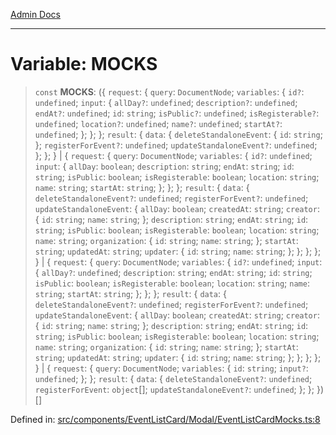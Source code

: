 [Admin Docs](/)

***

# Variable: MOCKS

> `const` **MOCKS**: (\{ `request`: \{ `query`: `DocumentNode`; `variables`: \{ `id?`: `undefined`; `input`: \{ `allDay?`: `undefined`; `description?`: `undefined`; `endAt?`: `undefined`; `id`: `string`; `isPublic?`: `undefined`; `isRegisterable?`: `undefined`; `location?`: `undefined`; `name?`: `undefined`; `startAt?`: `undefined`; \}; \}; \}; `result`: \{ `data`: \{ `deleteStandaloneEvent`: \{ `id`: `string`; \}; `registerForEvent?`: `undefined`; `updateStandaloneEvent?`: `undefined`; \}; \}; \} \| \{ `request`: \{ `query`: `DocumentNode`; `variables`: \{ `id?`: `undefined`; `input`: \{ `allDay`: `boolean`; `description`: `string`; `endAt`: `string`; `id`: `string`; `isPublic`: `boolean`; `isRegisterable`: `boolean`; `location`: `string`; `name`: `string`; `startAt`: `string`; \}; \}; \}; `result`: \{ `data`: \{ `deleteStandaloneEvent?`: `undefined`; `registerForEvent?`: `undefined`; `updateStandaloneEvent`: \{ `allDay`: `boolean`; `createdAt`: `string`; `creator`: \{ `id`: `string`; `name`: `string`; \}; `description`: `string`; `endAt`: `string`; `id`: `string`; `isPublic`: `boolean`; `isRegisterable`: `boolean`; `location`: `string`; `name`: `string`; `organization`: \{ `id`: `string`; `name`: `string`; \}; `startAt`: `string`; `updatedAt`: `string`; `updater`: \{ `id`: `string`; `name`: `string`; \}; \}; \}; \}; \} \| \{ `request`: \{ `query`: `DocumentNode`; `variables`: \{ `id?`: `undefined`; `input`: \{ `allDay?`: `undefined`; `description`: `string`; `endAt`: `string`; `id`: `string`; `isPublic`: `boolean`; `isRegisterable`: `boolean`; `location`: `string`; `name`: `string`; `startAt`: `string`; \}; \}; \}; `result`: \{ `data`: \{ `deleteStandaloneEvent?`: `undefined`; `registerForEvent?`: `undefined`; `updateStandaloneEvent`: \{ `allDay`: `boolean`; `createdAt`: `string`; `creator`: \{ `id`: `string`; `name`: `string`; \}; `description`: `string`; `endAt`: `string`; `id`: `string`; `isPublic`: `boolean`; `isRegisterable`: `boolean`; `location`: `string`; `name`: `string`; `organization`: \{ `id`: `string`; `name`: `string`; \}; `startAt`: `string`; `updatedAt`: `string`; `updater`: \{ `id`: `string`; `name`: `string`; \}; \}; \}; \}; \} \| \{ `request`: \{ `query`: `DocumentNode`; `variables`: \{ `id`: `string`; `input?`: `undefined`; \}; \}; `result`: \{ `data`: \{ `deleteStandaloneEvent?`: `undefined`; `registerForEvent`: `object`[]; `updateStandaloneEvent?`: `undefined`; \}; \}; \})[]

Defined in: [src/components/EventListCard/Modal/EventListCardMocks.ts:8](https://github.com/PalisadoesFoundation/talawa-admin/blob/main/src/components/EventListCard/Modal/EventListCardMocks.ts#L8)
